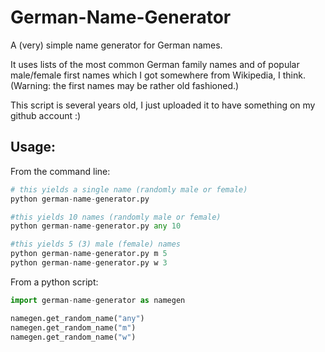 # German-Name-Generator

A (very) simple name generator for German names. 

It uses lists of the most common German family names and of popular male/female first names which I got somewhere from Wikipedia, I think. (Warning: the first names may be rather old fashioned.)

This script is several years old, I just uploaded it to have something on my github account :)

## Usage:
From the command line:
```python
# this yields a single name (randomly male or female)
python german-name-generator.py

#this yields 10 names (randomly male or female)
python german-name-generator.py any 10

#this yields 5 (3) male (female) names
python german-name-generator.py m 5
python german-name-generator.py w 3
```

From a python script:
```python
import german-name-generator as namegen

namegen.get_random_name("any")
namegen.get_random_name("m")
namegen.get_random_name("w")

```
